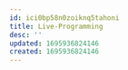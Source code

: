 ```yaml
---
id: ici0bp58n0zoiknq5tahoni
title: Live-Programming
desc: ''
updated: 1695936824146
created: 1695936824146
---
```


